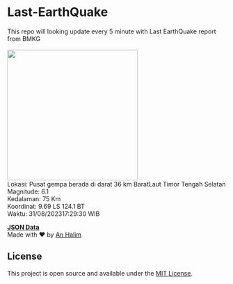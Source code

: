 # Last-EarthQuake
This repo will looking update every 5 minute with Last EarthQuake report from BMKG
<br>
<br>
<img src="https://static.bmkg.go.id/20230831172930.mmi.jpg" width="300"/>
<br>
Lokasi: Pusat gempa berada di darat 36 km BaratLaut Timor Tengah Selatan <br>
Magnitude: 6.1 <br>
Kedalaman: 75 Km <br>
Koordinat: 9.69 LS 124.1 BT <br>
Waktu: 31/08/202317:29:30 WIB <br>

<a href="./data/data.json">**JSON Data**</a>
<br>
Made with ❤️ by <a href="https://github.com/an-halim">An Halim</a>
## License

This project is open source and available under the [MIT License](LICENSE).
